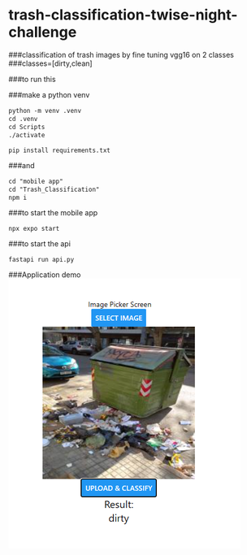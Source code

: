 # trash-classification-twise-night-challenge

###classification of trash images by fine tuning vgg16 on 2 classes
###classes=[dirty,clean]

###to run this

###make a python venv

```
python -m venv .venv
cd .venv
cd Scripts
./activate
```

```
pip install requirements.txt
```

###and

```
cd "mobile app"
cd "Trash_Classification"
npm i
```

###to start the mobile app

```
npx expo start
```

###to start the api

```
fastapi run api.py
```

###Application demo
![plot](./demo.png)

